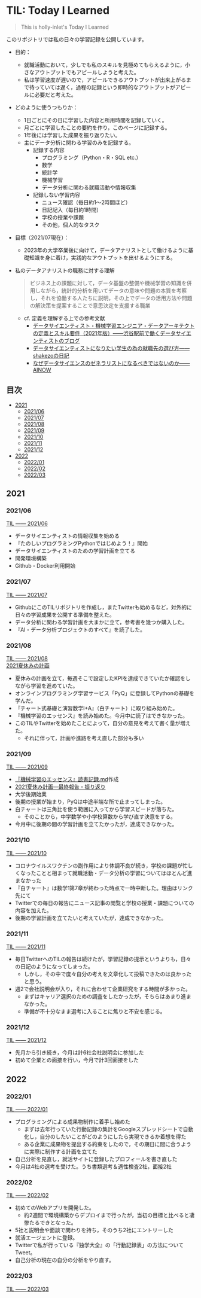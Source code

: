 # TIL: Today I Learned

> This is holly-inlet's Today I Learned

このリポジトリでは私の日々の学習記録を公開しています。

- 目的：
  - 就職活動において，少しでも私のスキルを見極めてもらえるように，小さなアウトプットでもアピールしようと考えた。
  - 私は学習速度が遅いので，アピールできるアウトプットが出来上がるまで待っていては遅く，過程の記録という即時的なアウトプットがアピールに必要だと考えた。
- どのように使うつもりか：
  - 1日ごとにその日に学習した内容と所用時間を記録していく。
  - 月ごとに学習したことの要約を作り，このページに記録する。
  - 1年後には学習した成果を振り返りたい。
  - 主にデータ分析に関わる学習のみを記録する。
    - 記録する内容
      - プログラミング（Python・R・SQL etc.）
      - 数学
      - 統計学
      - 機械学習
      - データ分析に関わる就職活動や情報収集
    - 記録しない学習内容
      - ニュース確認（毎日約1〜2時間ほど）
      - 日記記入（毎日約1時間）
      - 学校の授業や課題
      - その他，個人的なタスク
- 目標（2021/07現在）：
  - 2023年の大学卒業後に向けて，データアナリストとして働けるように基礎知識を身に着け，実践的なアウトプットを出せるようにする。
- 私のデータアナリストの職務に対する理解
    > ビジネス上の課題に対して，データ基盤の整備や機械学習の知識を併用しながら，統計的分析を用いてデータの意味や問題の本質を考察し，それを協働する人たちに説明，その上でデータの活用方法や問題の解決策を提案することで意思決定を支援する職業  

  - cf. 定義を理解する上での参考文献
    - [データサイエンティスト・機械学習エンジニア・データアーキテクトの定義とスキル要件（2021年版）——渋谷駅前で働くデータサイエンティストのブログ](https://tjo.hatenablog.com/entry/2021/03/13/163622)  
    - [データサイエンティストになりたい学生の為の就職先の選び方——shakezoの日記](https://shakezo.hatenadiary.org/entry/20130104/1357273241)  
    - [なぜデータサイエンスのゼネラリストになるべきではないのか——AINOW](https://ainow.ai/2018/12/18/156854/)

<!-- omit in toc -->
## 目次

- [2021](#2021)
  - [2021/06](#202106)
  - [2021/07](#202107)
  - [2021/08](#202108)
  - [2021/09](#202109)
  - [2021/10](#202110)
  - [2021/11](#202111)
  - [2021/12](#202112)
- [2022](#2022)
  - [2022/01](#202201)
  - [2022/02](#202202)
  - [2022/03](#202203)

## 2021

### 2021/06

[TIL —— 2021/06](2021/2021-06-til.md)

- データサイエンティストの情報収集を始める
- 『たのしいプログラミングPythonではじめよう！』開始
- データサイエンティストのための学習計画を立てる
- 開発環境構築
- Github・Docker利用開始

### 2021/07

[TIL —— 2021/07](2021/2021-07-til.md)

- GithubにこのTILリポジトリを作成し，またTwitterも始めるなど，対外的に日々の学習成果を公開する準備を整えた。  
- データ分析に関わる学習計画を大まかに立て，参考書を幾つか購入した。  
- 『AI・データ分析プロジェクトのすべて』を読了した。

### 2021/08

[TIL —— 2021/08](2021/2021-08-til.md)  
[2021夏休みの計画](2021/2021summer-vacation-plan.md)

- 夏休みの計画を立て，毎週そこで設定したKPIを達成できていたか確認をしながら学習を進めていた。
- オンラインプログラミング学習サービス「PyQ」に登録してPythonの基礎を学んだ。
- 『チャート式基礎と演習数学I+A』（白チャート）に取り組み始めた。
- 『機械学習のエッセンス』を読み始めた。今月中に読了はできなかった。
- このTILやTwitterを始めたことによって，自分の意見を考えて書く量が増えた。
  - それに伴って，計画や進路を考え直した部分も多い

### 2021/09

[TIL —— 2021/09](2021/2021-09-til.md)

- [『機械学習のエッセンス』読書記録.md](../book-daily/『機械学習のエッセンス』.md)作成
- [2021夏休み計画—最終報告・振り返り](2021summer-vacation-plan.md#最終報告・振り返り)
- 大学後期始業
- 後期の授業が始まり，PyQは中途半端な所で止まってしまった。
- 白チャートは三角比を使う範囲に入ってから学習スピードが落ちた。
  - そのことから，中学数学や小学校算数から学び直す決意をする。
- 今月中に後期の間の学習計画を立てたかったが，達成できなかった。

### 2021/10

[TIL —— 2021/10](2021/2021-10-til.md)

- コロナウイルスワクチンの副作用により体調不良が続き，学校の課題が忙しくなったことと相まって就職活動・データ分析の学習についてはほとんど進まなかった
- 『白チャート』は数学1第7章が終わった時点で一時中断した。理由はリンク先にて
- Twitterでの毎日の報告にニュース記事の閲覧と学校の授業・課題についての内容を加えた。
- 後期の学習計画を立てたいと考えていたが，達成できなかった。

### 2021/11

[TIL —— 2021/11](2021/2021-11-til.md)

- 毎日TwitterへのTILの報告は続けたが，学習記録の提示というよりも，日々の日記のようになってしまった。
  - しかし，その中で度々自分の考えを文章化して投稿できたのは良かったと思う。
- 週2で会社説明会が入り，それに合わせて企業研究をする時間が多かった。
  - まずはキャリア選択のための調査をしたかったが，そちらはあまり進まなかった。
  - 準備が不十分なまま選考に入ることに焦りと不安を感じる。

### 2021/12

[TIL —— 2021/12](2021/2021-12-til.md)

- 先月から引き続き，今月は計6社会社説明会に参加した
- 初めて企業との面接を行い，今月で計3回面接をした

## 2022

### 2022/01

[TIL —— 2022/01](2022/2022-01-til.md)

- プログラミングによる成果物制作に着手し始めた
  - まずは去年行っていた行動記録の集計をGoogleスプレッドシートで自動化し，自分のしたいことがどのようにしたら実現できるか着想を得た
  - ある企業に成果物を提出する約束をしたので，その期日に間に合うように実際に制作する計画を立てた
- 自己分析を見直し，就活サイトに登録したプロフィールを書き直した
- 今月は4社の選考を受けた。うち書類選考＆適性検査2社，面接2社

### 2022/02

[TIL —— 2022/02](2022/2022-02-til.md)

- 初めてのWebアプリを開発した。
  - 約2週間で環境構築からデプロイまで行ったが，当初の目標と比べると凄惨たるできとなった。
- 5社と説明会や面談で関わりを持ち，そのうち2社にエントリーした
- 就活エージェントに登録。
- Twitterで私が行っている『独学大全』の「行動記録表」の方法についてTweet。
- 自己分析の現在の自分の分析をやり直す。

### 2022/03

[TIL —— 2022/03](2022/2022-03-til.md)
